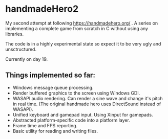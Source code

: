 # handmadeHero2

My second attempt at following https://handmadehero.org/ . A series on implementing a complete game from scratch in C without using any libraries.

The code is in a highly experimental state so expect it to be very ugly and unsctructured.

Currently on day 19.

## Things implemented so far:
* Windows message queue processing.
* Render buffered graphics to the screen using Windows GDI.
* WASAPI audio rendering. Can render a sine wave and change it's pitch in real time. (The original handmade hero uses DirectSound instead of WASAPI).
* Unified keyboard and gamepad input. Using Xinput for gamepads.
* Abstracted platform-specific code into a platform layer.
* Frame time and FPS reporting.
* Basic utility for reading and writing files.
